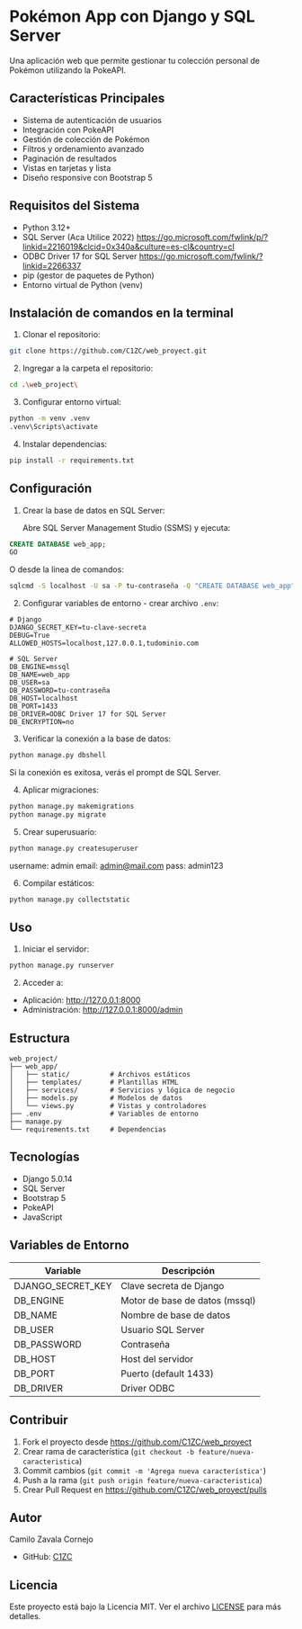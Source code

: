 # Pokémon App con Django y SQL Server

Una aplicación web que permite gestionar tu colección personal de Pokémon utilizando la PokeAPI.

## Características Principales

- Sistema de autenticación de usuarios
- Integración con PokeAPI
- Gestión de colección de Pokémon
- Filtros y ordenamiento avanzado
- Paginación de resultados
- Vistas en tarjetas y lista
- Diseño responsive con Bootstrap 5

## Requisitos del Sistema

- Python 3.12+
- SQL Server (Aca Utilice 2022) https://go.microsoft.com/fwlink/p/?linkid=2216019&clcid=0x340a&culture=es-cl&country=cl
- ODBC Driver 17 for SQL Server https://go.microsoft.com/fwlink/?linkid=2266337
- pip (gestor de paquetes de Python)
- Entorno virtual de Python (venv)

## Instalación de comandos en la terminal

1. Clonar el repositorio:
```bash
git clone https://github.com/C1ZC/web_proyect.git

```
2. Ingregar a la carpeta el repositorio:
```bash
cd .\web_project\

```

3. Configurar entorno virtual:
```bash
python -m venv .venv
.venv\Scripts\activate
```

4. Instalar dependencias:
```bash
pip install -r requirements.txt
```

## Configuración

1. Crear la base de datos en SQL Server:
   
   Abre SQL Server Management Studio (SSMS) y ejecuta:
```sql
CREATE DATABASE web_app;
GO
```
   O desde la línea de comandos:
```bash
sqlcmd -S localhost -U sa -P tu-contraseña -Q "CREATE DATABASE web_app"
```

2. Configurar variables de entorno - crear archivo `.env`:
```env
# Django
DJANGO_SECRET_KEY=tu-clave-secreta
DEBUG=True
ALLOWED_HOSTS=localhost,127.0.0.1,tudominio.com

# SQL Server
DB_ENGINE=mssql
DB_NAME=web_app
DB_USER=sa
DB_PASSWORD=tu-contraseña
DB_HOST=localhost
DB_PORT=1433
DB_DRIVER=ODBC Driver 17 for SQL Server
DB_ENCRYPTION=no
```

3. Verificar la conexión a la base de datos:
```bash
python manage.py dbshell
```
Si la conexión es exitosa, verás el prompt de SQL Server.

4. Aplicar migraciones:
```bash
python manage.py makemigrations
python manage.py migrate
```

5. Crear superusuario:
```bash
python manage.py createsuperuser
```

username: admin
email: admin@mail.com
pass: admin123


6. Compilar estáticos:
```bash
python manage.py collectstatic
```

## Uso

1. Iniciar el servidor:
```bash
python manage.py runserver
```

2. Acceder a:
- Aplicación: http://127.0.0.1:8000
- Administración: http://127.0.0.1:8000/admin


## Estructura

```
web_project/
├── web_app/
│   ├── static/          # Archivos estáticos
│   ├── templates/       # Plantillas HTML
│   ├── services/        # Servicios y lógica de negocio
│   ├── models.py        # Modelos de datos
│   └── views.py         # Vistas y controladores
├── .env                 # Variables de entorno
├── manage.py
└── requirements.txt     # Dependencias
```

## Tecnologías

- Django 5.0.14
- SQL Server
- Bootstrap 5
- PokeAPI
- JavaScript

## Variables de Entorno

| Variable | Descripción |
|----------|-------------|
| DJANGO_SECRET_KEY | Clave secreta de Django |
| DB_ENGINE | Motor de base de datos (mssql) |
| DB_NAME | Nombre de base de datos |
| DB_USER | Usuario SQL Server |
| DB_PASSWORD | Contraseña |
| DB_HOST | Host del servidor |
| DB_PORT | Puerto (default 1433) |
| DB_DRIVER | Driver ODBC |

## Contribuir

1. Fork el proyecto desde https://github.com/C1ZC/web_proyect
2. Crear rama de característica (`git checkout -b feature/nueva-caracteristica`)
3. Commit cambios (`git commit -m 'Agrega nueva característica'`)
4. Push a la rama (`git push origin feature/nueva-caracteristica`)
5. Crear Pull Request en https://github.com/C1ZC/web_proyect/pulls

## Autor

Camilo Zavala Cornejo
- GitHub: [C1ZC](https://github.com/C1ZC)

## Licencia

Este proyecto está bajo la Licencia MIT. Ver el archivo [LICENSE](LICENSE) para más detalles.